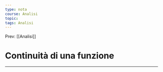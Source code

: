 ```yaml
---
type: nota
course: Analisi
topic: 
tags: Analisi
---
```


Prev: [[Analisi]]

# Continuità di una funzione
---

